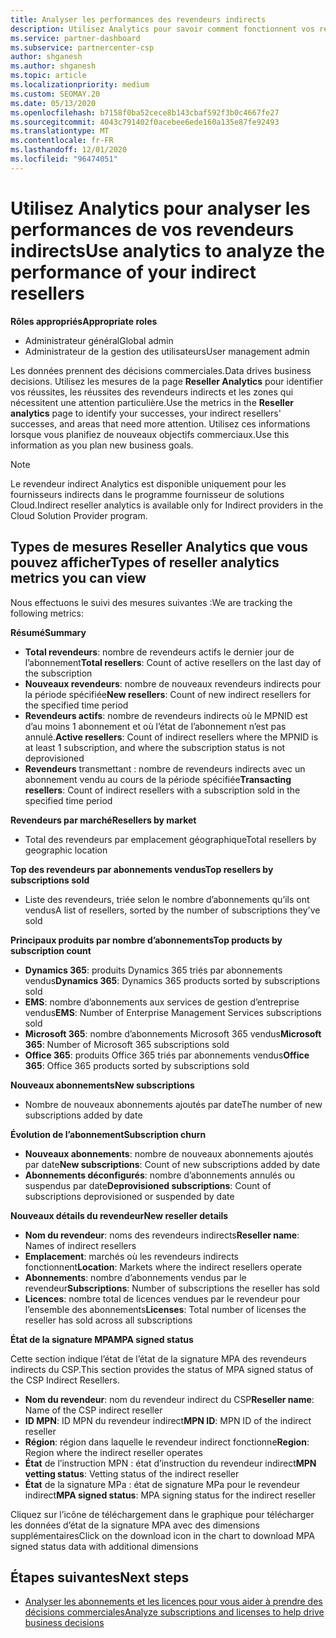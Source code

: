 ```yaml
---
title: Analyser les performances des revendeurs indirects
description: Utilisez Analytics pour savoir comment fonctionnent vos revendeurs indirects, à la fois leurs succès et les zones qui peuvent nécessiter plus d’attention.
ms.service: partner-dashboard
ms.subservice: partnercenter-csp
author: shganesh
ms.author: shganesh
ms.topic: article
ms.localizationpriority: medium
ms.custom: SEOMAY.20
ms.date: 05/13/2020
ms.openlocfilehash: b7158f0ba52cece8b143cbaf592f3b0c4667fe27
ms.sourcegitcommit: 4043c791402f0acebee6ede160a135e87fe92493
ms.translationtype: MT
ms.contentlocale: fr-FR
ms.lasthandoff: 12/01/2020
ms.locfileid: "96474051"
---
```

# <a name="use-analytics-to-analyze-the-performance-of-your-indirect-resellers"></a><span data-ttu-id="e0dd1-103">Utilisez Analytics pour analyser les performances de vos revendeurs indirects</span><span class="sxs-lookup"><span data-stu-id="e0dd1-103">Use analytics to analyze the performance of your indirect resellers</span></span>

<span data-ttu-id="e0dd1-104">**Rôles appropriés**</span><span class="sxs-lookup"><span data-stu-id="e0dd1-104">**Appropriate roles**</span></span>

- <span data-ttu-id="e0dd1-105">Administrateur général</span><span class="sxs-lookup"><span data-stu-id="e0dd1-105">Global admin</span></span>
- <span data-ttu-id="e0dd1-106">Administrateur de la gestion des utilisateurs</span><span class="sxs-lookup"><span data-stu-id="e0dd1-106">User management admin</span></span>


<span data-ttu-id="e0dd1-107">Les données prennent des décisions commerciales.</span><span class="sxs-lookup"><span data-stu-id="e0dd1-107">Data drives business decisions.</span></span> <span data-ttu-id="e0dd1-108">Utilisez les mesures de la page **Reseller Analytics** pour identifier vos réussites, les réussites des revendeurs indirects et les zones qui nécessitent une attention particulière.</span><span class="sxs-lookup"><span data-stu-id="e0dd1-108">Use the metrics in the **Reseller analytics** page to identify your successes, your indirect resellers' successes, and areas that need more attention.</span></span> <span data-ttu-id="e0dd1-109">Utilisez ces informations lorsque vous planifiez de nouveaux objectifs commerciaux.</span><span class="sxs-lookup"><span data-stu-id="e0dd1-109">Use this information as you plan new business goals.</span></span>

> [!NOTE]
> <span data-ttu-id="e0dd1-110">Le revendeur indirect Analytics est disponible uniquement pour les fournisseurs indirects dans le programme fournisseur de solutions Cloud.</span><span class="sxs-lookup"><span data-stu-id="e0dd1-110">Indirect reseller analytics is available only for Indirect providers in the Cloud Solution Provider program.</span></span>

## <a name="types-of-reseller-analytics-metrics-you-can-view"></a><span data-ttu-id="e0dd1-111">Types de mesures Reseller Analytics que vous pouvez afficher</span><span class="sxs-lookup"><span data-stu-id="e0dd1-111">Types of reseller analytics metrics you can view</span></span>

<span data-ttu-id="e0dd1-112">Nous effectuons le suivi des mesures suivantes :</span><span class="sxs-lookup"><span data-stu-id="e0dd1-112">We are tracking the following metrics:</span></span>

<span data-ttu-id="e0dd1-113">**Résumé**</span><span class="sxs-lookup"><span data-stu-id="e0dd1-113">**Summary**</span></span>  
 - <span data-ttu-id="e0dd1-114">**Total revendeurs**: nombre de revendeurs actifs le dernier jour de l’abonnement</span><span class="sxs-lookup"><span data-stu-id="e0dd1-114">**Total resellers**: Count of active resellers on the last day of the subscription</span></span>  
 - <span data-ttu-id="e0dd1-115">**Nouveaux revendeurs**: nombre de nouveaux revendeurs indirects pour la période spécifiée</span><span class="sxs-lookup"><span data-stu-id="e0dd1-115">**New resellers**: Count of new indirect resellers for the specified time period</span></span>  
 - <span data-ttu-id="e0dd1-116">**Revendeurs actifs**: nombre de revendeurs indirects où le MPNID est d’au moins 1 abonnement et où l’état de l’abonnement n’est pas annulé.</span><span class="sxs-lookup"><span data-stu-id="e0dd1-116">**Active resellers**: Count of indirect resellers where the MPNID is at least 1 subscription, and where the subscription status is not deprovisioned</span></span>  
 - <span data-ttu-id="e0dd1-117">**Revendeurs** transmettant : nombre de revendeurs indirects avec un abonnement vendu au cours de la période spécifiée</span><span class="sxs-lookup"><span data-stu-id="e0dd1-117">**Transacting resellers**: Count of indirect resellers with a subscription sold in the specified time period</span></span>  

<span data-ttu-id="e0dd1-118">**Revendeurs par marché**</span><span class="sxs-lookup"><span data-stu-id="e0dd1-118">**Resellers by market**</span></span>  
 - <span data-ttu-id="e0dd1-119">Total des revendeurs par emplacement géographique</span><span class="sxs-lookup"><span data-stu-id="e0dd1-119">Total resellers by geographic location</span></span>  

<span data-ttu-id="e0dd1-120">**Top des revendeurs par abonnements vendus**</span><span class="sxs-lookup"><span data-stu-id="e0dd1-120">**Top resellers by subscriptions sold**</span></span>
 - <span data-ttu-id="e0dd1-121">Liste des revendeurs, triée selon le nombre d’abonnements qu’ils ont vendus</span><span class="sxs-lookup"><span data-stu-id="e0dd1-121">A list of resellers, sorted by the number of subscriptions they've sold</span></span>  

<span data-ttu-id="e0dd1-122">**Principaux produits par nombre d’abonnements**</span><span class="sxs-lookup"><span data-stu-id="e0dd1-122">**Top products by subscription count**</span></span>  
 - <span data-ttu-id="e0dd1-123">**Dynamics 365**: produits Dynamics 365 triés par abonnements vendus</span><span class="sxs-lookup"><span data-stu-id="e0dd1-123">**Dynamics 365**: Dynamics 365 products sorted by subscriptions sold</span></span>  
 - <span data-ttu-id="e0dd1-124">**EMS**: nombre d’abonnements aux services de gestion d’entreprise vendus</span><span class="sxs-lookup"><span data-stu-id="e0dd1-124">**EMS**: Number of Enterprise Management Services subscriptions sold</span></span>  
 - <span data-ttu-id="e0dd1-125">**Microsoft 365**: nombre d’abonnements Microsoft 365 vendus</span><span class="sxs-lookup"><span data-stu-id="e0dd1-125">**Microsoft 365**: Number of Microsoft 365 subscriptions sold</span></span>  
 - <span data-ttu-id="e0dd1-126">**Office 365**: produits Office 365 triés par abonnements vendus</span><span class="sxs-lookup"><span data-stu-id="e0dd1-126">**Office 365**: Office 365 products sorted by subscriptions sold</span></span>  

<span data-ttu-id="e0dd1-127">**Nouveaux abonnements**</span><span class="sxs-lookup"><span data-stu-id="e0dd1-127">**New subscriptions**</span></span>  
 - <span data-ttu-id="e0dd1-128">Nombre de nouveaux abonnements ajoutés par date</span><span class="sxs-lookup"><span data-stu-id="e0dd1-128">The number of new subscriptions added by date</span></span>  

<span data-ttu-id="e0dd1-129">**Évolution de l’abonnement**</span><span class="sxs-lookup"><span data-stu-id="e0dd1-129">**Subscription churn**</span></span>  
 - <span data-ttu-id="e0dd1-130">**Nouveaux abonnements**: nombre de nouveaux abonnements ajoutés par date</span><span class="sxs-lookup"><span data-stu-id="e0dd1-130">**New subscriptions**: Count of new subscriptions added by date</span></span>  
 - <span data-ttu-id="e0dd1-131">**Abonnements déconfigurés**: nombre d’abonnements annulés ou suspendus par date</span><span class="sxs-lookup"><span data-stu-id="e0dd1-131">**Deprovisioned subscriptions**: Count of subscriptions deprovisioned or suspended by date</span></span>  

<span data-ttu-id="e0dd1-132">**Nouveaux détails du revendeur**</span><span class="sxs-lookup"><span data-stu-id="e0dd1-132">**New reseller details**</span></span>  
 - <span data-ttu-id="e0dd1-133">**Nom du revendeur**: noms des revendeurs indirects</span><span class="sxs-lookup"><span data-stu-id="e0dd1-133">**Reseller name**: Names of indirect resellers</span></span>  
 - <span data-ttu-id="e0dd1-134">**Emplacement**: marchés où les revendeurs indirects fonctionnent</span><span class="sxs-lookup"><span data-stu-id="e0dd1-134">**Location**: Markets where the indirect resellers operate</span></span>  
 - <span data-ttu-id="e0dd1-135">**Abonnements**: nombre d’abonnements vendus par le revendeur</span><span class="sxs-lookup"><span data-stu-id="e0dd1-135">**Subscriptions**: Number of subscriptions the reseller has sold</span></span>  
 - <span data-ttu-id="e0dd1-136">**Licences**: nombre total de licences vendues par le revendeur pour l’ensemble des abonnements</span><span class="sxs-lookup"><span data-stu-id="e0dd1-136">**Licenses**: Total number of licenses the reseller has sold across all subscriptions</span></span>  

<span data-ttu-id="e0dd1-137">**État de la signature MPA**</span><span class="sxs-lookup"><span data-stu-id="e0dd1-137">**MPA signed status**</span></span>

<span data-ttu-id="e0dd1-138">Cette section indique l’état de l’état de la signature MPA des revendeurs indirects du CSP.</span><span class="sxs-lookup"><span data-stu-id="e0dd1-138">This section provides the status of MPA signed status of the CSP Indirect Resellers.</span></span>

 - <span data-ttu-id="e0dd1-139">**Nom du revendeur**: nom du revendeur indirect du CSP</span><span class="sxs-lookup"><span data-stu-id="e0dd1-139">**Reseller name**: Name of the CSP indirect reseller</span></span>
 - <span data-ttu-id="e0dd1-140">**ID MPN**: ID MPN du revendeur indirect</span><span class="sxs-lookup"><span data-stu-id="e0dd1-140">**MPN ID**: MPN ID of the indirect reseller</span></span>
 - <span data-ttu-id="e0dd1-141">**Région**: région dans laquelle le revendeur indirect fonctionne</span><span class="sxs-lookup"><span data-stu-id="e0dd1-141">**Region**: Region where the indirect reseller operates</span></span>
 - <span data-ttu-id="e0dd1-142">**État** de l’instruction MPN : état d’instruction du revendeur indirect</span><span class="sxs-lookup"><span data-stu-id="e0dd1-142">**MPN vetting status**: Vetting status of the indirect reseller</span></span>
 - <span data-ttu-id="e0dd1-143">**État** de la signature MPa : état de signature MPa pour le revendeur indirect</span><span class="sxs-lookup"><span data-stu-id="e0dd1-143">**MPA signed status**: MPA signing status for the indirect reseller</span></span>

<span data-ttu-id="e0dd1-144">Cliquez sur l’icône de téléchargement dans le graphique pour télécharger les données d’état de la signature MPA avec des dimensions supplémentaires</span><span class="sxs-lookup"><span data-stu-id="e0dd1-144">Click on the download icon in the chart to download MPA signed status data with additional dimensions</span></span>
  
## <a name="next-steps"></a><span data-ttu-id="e0dd1-145">Étapes suivantes</span><span class="sxs-lookup"><span data-stu-id="e0dd1-145">Next steps</span></span>

- [<span data-ttu-id="e0dd1-146">Analyser les abonnements et les licences pour vous aider à prendre des décisions commerciales</span><span class="sxs-lookup"><span data-stu-id="e0dd1-146">Analyze subscriptions and licenses to help drive business decisions</span></span>](analyze-subscriptions-licenses.md)